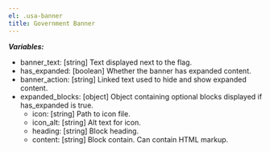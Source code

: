 ```yaml
---
el: .usa-banner
title: Government Banner
---
```


___Variables:___
* banner_text: [string] Text displayed next to the flag.
* has_expanded: [boolean] Whether the banner has expanded content.
* banner_action: [string] Linked text used to hide and show expanded content.
* expanded_blocks: [object] Object containing optional blocks displayed if has_expanded is true.
  * icon: [string] Path to icon file.
  * icon_alt: [string] Alt text for icon.
  * heading: [string] Block heading.
  * content: [string] Block contain. Can contain HTML markup.

